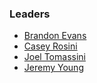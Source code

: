 ### Leaders

* [Brandon Evans](mailto:brandon.evans@owasp.org)
* [Casey Rosini](mailto:casey.rosini@owasp.org)
* [Joel Tomassini](mailto:joel.tomassini@owasp.org)
* [Jeremy Young](mailto:jeremy.young@owasp.org)
